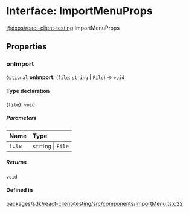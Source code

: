 # Interface: ImportMenuProps

[@dxos/react-client-testing](../modules/dxos_react_client_testing.md).ImportMenuProps

## Properties

### onImport

 `Optional` **onImport**: (`file`: `string` \| `File`) => `void`

#### Type declaration

(`file`): `void`

##### Parameters

| Name | Type |
| :------ | :------ |
| `file` | `string` \| `File` |

##### Returns

`void`

#### Defined in

[packages/sdk/react-client-testing/src/components/ImportMenu.tsx:22](https://github.com/dxos/dxos/blob/db8188dae/packages/sdk/react-client-testing/src/components/ImportMenu.tsx#L22)
